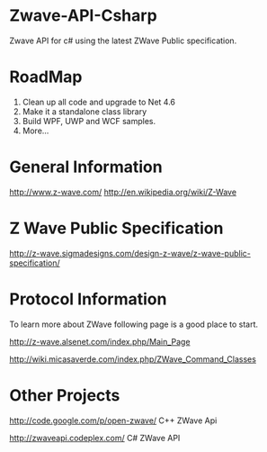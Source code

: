
# Zwave-API-Csharp
Zwave API for c# using the latest ZWave Public specification.

# RoadMap
1. Clean up all code and upgrade to Net 4.6
2. Make it a standalone class library
3. Build WPF, UWP and WCF samples.
4. More...

# General Information
http://www.z-wave.com/ 
http://en.wikipedia.org/wiki/Z-Wave

# Z Wave Public Specification
http://z-wave.sigmadesigns.com/design-z-wave/z-wave-public-specification/

# Protocol Information
To learn more about ZWave following page is a good place to start.

http://z-wave.alsenet.com/index.php/Main_Page 

http://wiki.micasaverde.com/index.php/ZWave_Command_Classes

# Other Projects

http://code.google.com/p/open-zwave/ C++ ZWave Api

http://zwaveapi.codeplex.com/ C# ZWave API
